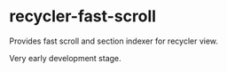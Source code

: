 # recycler-fast-scroll
Provides fast scroll and section indexer for recycler view.

Very early development stage.

